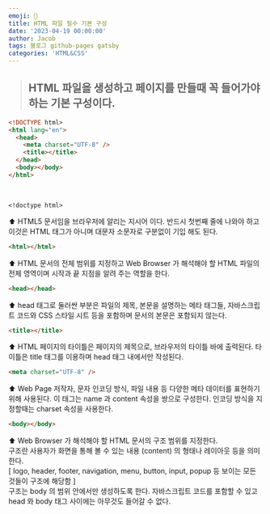 ```yaml
---
emoji: 💫
title: HTML 파일 필수 기본 구성
date: '2023-04-19 00:00:00'
author: Jacob
tags: 블로그 github-pages gatsby
categories: 'HTML&CSS'
---
```


> ## HTML 파일을 생성하고 페이지를 만들때 꼭 들어가야 하는 기본 구성이다.

```html
<!DOCTYPE html>
<html lang="en">
  <head>
    <meta charset="UTF-8" />
    <title></title>
  </head>
  <body></body>
</html>
```

</br>

    <!doctype html>

⬆️ HTML5 문서임을 브라우저에 알리는 지시어 이다. 반드시 첫번째 줄에 나와야 하고 이것은 HTML 태그가 아니며 대문자 소문자로 구분없이
기입 해도 된다.

```html
<html></html>
```

⬆️ HTML 문서의 전체 범위를 지정하고 Web Browser 가 해석해야 할 HTML 파일의 전체 영역이며 시작과 끝 지점을 알려 주는 역할을 한다.

```html
<head></head>
```

⬆️ head 태그로 둘러싼 부분은 파일의 제목, 본문을 설명하는 메타 태그들, 자바스크립트 코드와 CSS 스타일 시트 등을 포함하며 문서의 본문은 포함되지 않는다.

```html
<title></title>
```

⬆️ HTML 페이지의 타이틀은 페이지의 제목으로, 브라우저의 타이틀 바에 출력된다. 타이틀은 title 태그를 이용하며 head 태그 내에서만 작성된다.

```html
<meta charset="UTF-8" />
```

⬆️ Web Page 저작자, 문자 인코딩 방식, 파일 내용 등 다양한 메타 데이터를 표현하기 위해 사용된다. 이 태그는 name 과 content 속성을 쌍으로 구성한다. 인코딩 방식을 지정할때는 charset 속성을 사용한다.

```html
<body></body>
```

⬆️ Web Browser 가 해석해야 할 HTML 문서의 구조 범위를 지정한다.
</br>
구조란 사용자가 화면을 통해 볼 수 있는 내용 (content) 의 형태나 레이아웃 등을 의미한다.
</br>
[ logo, header, footer, navigation, menu, button, input, popup 등 보이는 모든 것들이 구조에 해당함 ]
</br>
구조는 body 의 범위 안에서만 생성하도록 한다.
자바스크립트 코드를 포함할 수 있고 head 와 body 태그 사이에는 아무것도 들어갈 수 없다.
